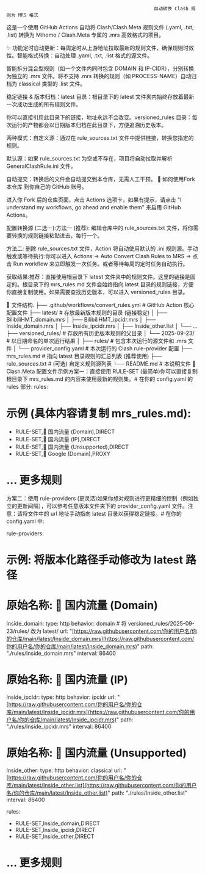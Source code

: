                                                           自动转换 Clash 规则为 MRS 格式
这是一个使用 GitHub Actions 自动将 Clash/Clash.Meta 规则文件 (.yaml, .txt, .list) 转换为 Mihomo / Clash.Meta 专属的 .mrs 高效格式的项目。

✨ 功能定时自动更新：每周定时从上游地址拉取最新的规则文件，确保规则时效性。智能格式转换：自动处理 .yaml, .txt, .list 格式的源文件。

智能拆分混合型规则（如一个文件内同时包含 DOMAIN 和 IP-CIDR），分别转换为独立的 .mrs 文件。将不支持 .mrs 转换的规则（如 PROCESS-NAME）自动归档为 classical 类型的 .list 文件。

稳定链接 & 版本归档：latest 目录：根目录下的 latest 文件夹内始终存放着最新一次成功生成的所有规则文件。

你可以直接引用此目录下的链接，地址永远不会改变。versioned_rules 目录：每次运行的产物都会以日期版本归档在此目录下，方便追溯历史版本。

两种模式：自定义源：通过在 rule_sources.txt 文件中提供链接，转换您指定的规则。

默认源：如果 rule_sources.txt 为空或不存在，项目将自动拉取并解析 GeneralClashRule.ini 文件。

自动提交：转换后的文件会自动提交到本仓库，无需人工干预。
🚀 如何使用Fork 本仓库 到你自己的 GitHub 账号。

进入你 Fork 后的仓库页面，点击 Actions 选项卡，如果有提示，请点击 "I understand my workflows, go ahead and enable them" 来启用 GitHub Actions。

配置转换源 (二选一):方法一 (推荐): 编辑仓库中的 rule_sources.txt 文件，将你需要转换的规则链接粘贴进去，每行一个。

方法二: 删除 rule_sources.txt 文件，Action 将自动使用默认的 .ini 规则源。手动触发或等待执行:你可以进入 Actions -> Auto Convert Clash Rules to MRS -> 点击 Run workflow 来立即触发一次任务。或者等待每周的定时任务自动执行。

获取结果:推荐：直接使用根目录下 latest 文件夹中的规则文件。这里的链接是固定的。根目录下的 mrs_rules.md 文件会始终指向 latest 目录的规则链接，方便你直接复制使用。如果需要查找历史版本，可以进入 versioned_rules 目录。

📂 文件结构.
├── .github/workflows/convert_rules.yml   # GitHub Action 核心配置文件
├── latest/                               # 存放最新版本规则的目录 (链接稳定)
│   ├── BilibiliHMT_domain.mrs
│   ├── BilibiliHMT_ipcidr.mrs
│   ├── Inside_domain.mrs
│   ├── Inside_ipcidr.mrs
│   ├── Inside_other.list
│   └── ...
├── versioned_rules/                      # 存放所有历史版本规则的父目录
│   └── 2025-09-23/                       # 以日期命名的单次运行结果
│       ├── rules/                        # 包含本次运行的源文件和 .mrs 文件
│       └── provider_config.yaml          # 本次运行的 Clash rule-provider 配置
├── mrs_rules.md                          # 指向 latest 目录规则的汇总列表 (推荐使用)
├── rule_sources.txt                      # (可选) 自定义规则源列表
└── README.md                             # 本说明文件
📝 Clash.Meta 配置文件示例方案一：直接使用 RULE-SET (最简单)你可以直接复制根目录下 mrs_rules.md 的内容来使用最新的规则集。# 在你的 config.yaml 的 rules 部分:
rules:
  # 示例 (具体内容请复制 mrs_rules.md):
  - RULE-SET,🎯 国内流量 (Domain),DIRECT
  - RULE-SET,🎯 国内流量 (IP),DIRECT
  - RULE-SET,🎯 国内流量 (Unsupported),DIRECT
  - RULE-SET,🤖 Google (Domain),PROXY
  # ... 更多规则
方案二：使用 rule-providers (更灵活)如果你想对规则进行更精细的控制（例如独立的更新间隔），可以参考任意版本文件夹下的 provider_config.yaml 文件。注意：请将文件中的 url 地址手动指向 latest 目录以获得稳定链接。# 在你的 config.yaml 中:

rule-providers:
  # 示例: 将版本化路径手动修改为 latest 路径
  # 原始名称: 🎯 国内流量 (Domain)
  Inside_domain:
    type: http
    behavior: domain
    # 将 versioned_rules/2025-09-23/rules/ 改为 latest/
    url: "[https://raw.githubusercontent.com/你的用户名/你的仓库/main/latest/Inside_domain.mrs](https://raw.githubusercontent.com/你的用户名/你的仓库/main/latest/Inside_domain.mrs)"
    path: "./rules/Inside_domain.mrs"
    interval: 86400
  
  # 原始名称: 🎯 国内流量 (IP)
  Inside_ipcidr:
    type: http
    behavior: ipcidr
    url: "[https://raw.githubusercontent.com/你的用户名/你的仓库/main/latest/Inside_ipcidr.mrs](https://raw.githubusercontent.com/你的用户名/你的仓库/main/latest/Inside_ipcidr.mrs)"
    path: "./rules/Inside_ipcidr.mrs"
    interval: 86400

  # 原始名称: 🎯 国内流量 (Unsupported)
  Inside_other:
    type: http
    behavior: classical
    url: "[https://raw.githubusercontent.com/你的用户名/你的仓库/main/latest/Inside_other.list](https://raw.githubusercontent.com/你的用户名/你的仓库/main/latest/Inside_other.list)"
    path: "./rules/Inside_other.list"
    interval: 86400

rules:
  - RULE-SET,Inside_domain,DIRECT
  - RULE-SET,Inside_ipcidr,DIRECT
  - RULE-SET,Inside_other,DIRECT
  # ... 更多规则

